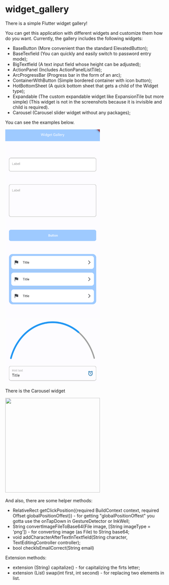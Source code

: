 # widget_gallery

There is a simple Flutter widget gallery!

You can get this application with different widgets and customize them how do you want.
Currently, the gallery includes the following widgets: 
- BaseButton (More convenient than the standard ElevatedButton);
- BaseTexfield (You can quickly and easily switch to password entry mode); 
- BigTextfield (A text input field whose height can be adjusted); 
- ActionPanel (Includes ActionPanelListTile);
- ArcProgressBar (Progress bar in the form of an arc);
- ContainerWithButton (Simple bordered container with icon button);
- HotBottomSheet (A quick bottom sheet that gets a child of the Widget type);
- Expandable (The custom expandable widget like ExpansionTile but more simple) 
  (This widget is not in the screenshots because it is invisible and child is required).
- Carousel (Carousel slider widget without any packages);  

You can see the examples below.

<img src="example.png" width="300" height="600">  <img src="example_2.png" width="300" height="200">

There is the Carousel widget

<img src="carousel_gif.gif" width="300" height="300">

And also, there are some helper methods:
- RelativeRect getClickPosition({required BuildContext context, required Offset globalPositionOffest}) - for getting  "globalPositionOffest" you gotta use the onTapDown in GestureDetector or InkWell;
- String convertImageFileToBase64(File image, [String imageType = 'png']) - for converting image (as File) to String base64;
- void addCharacterAfterTextInTextfield(String character, TextEditingController controller);
- bool checkIsEmailCorrect(String email) 

Extension methods:
- extension (String) capitalize() - for capitalizing the firts letter;
- extension (List) swap(int first, int second) - for replacing two elements in list.
